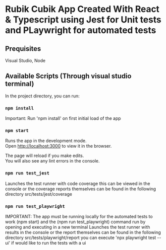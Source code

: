 # Rubik Cubik App Created With React & Typescript using Jest for Unit tests and PLaywright for automated tests

## Prequisites

Visual Studio,
Node

## Available Scripts (Through visual studio terminal)

In the project directory, you can run:

### `npm install`
Important: Run 'npm install' on first initial load of the app

### `npm start`

Runs the app in the development mode.\
Open [http://localhost:3000](http://localhost:3000) to view it in the browser.

The page will reload if you make edits.\
You will also see any lint errors in the console.

### `npm run test_jest`

Launches the test runner with code coverage this can be viewed in the console or the coverage reports themselves can be found in the following directory src/tests/jest/coverage


### `npm run test_playwright`

IMPORTANT: The app must be running locally for the automated tests to work (npm start) and the (npm run test_playwright) command run by opening and executing in a new terminal
Launches the test runner with results in the console or the report themselves can be found in the following directory src/tests/playwright/report
you can execute 'npx playwright test --ui' if would like to run the tests with a ui
